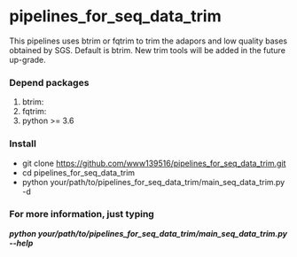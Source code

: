 # pipelines_for_seq_data_trim

This pipelines uses btrim or fqtrim to trim the adapors and low quality bases obtained by SGS.
Default is btrim.
New trim tools will be added in the future up-grade.
### Depend packages
1. btrim: 
2. fqtrim:
3. python >= 3.6
### Install
* git clone https://github.com/www139516/pipelines_for_seq_data_trim.git
* cd pipelines_for_seq_data_trim
* python your/path/to/pipelines_for_seq_data_trim/main_seq_data_trim.py -d <directory containing fq.gz files>
### For more information, just typing
***python your/path/to/pipelines_for_seq_data_trim/main_seq_data_trim.py --help***
